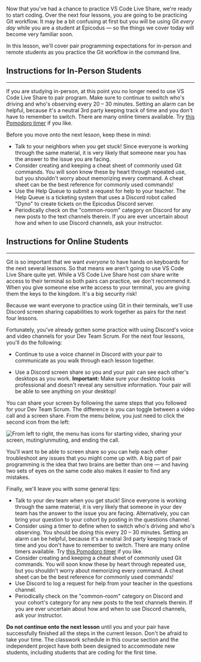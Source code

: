 Now that you've had a chance to practice VS Code Live Share, we're ready to start coding. Over the next four lessons, you are going to be practicing Git workflow. It may be a bit confusing at first but you will be using Git _every day_ while you are a student at Epicodus — so the things we cover today will become very familiar soon. 

In this lesson, we'll cover pair programming expectations for in-person and remote students as you practice the Git workflow in the command line.

## Instructions for **In-Person** Students
---

If you are studying in-person, at this point you no longer need to use VS Code Live Share to pair program. Make sure to continue to switch who's driving and who's observing every 20 – 30 minutes. Setting an alarm can be helpful, because it's a neutral 3rd party keeping track of time and you don't have to remember to switch. There are many online timers available. Try [this Pomodoro timer](https://tomato-timer.com/) if you like.

Before you move onto the next lesson, keep these in mind:

*  Talk to your neighbors when you get stuck! Since everyone is working through the same material, it is very likely that someone near you has the answer to the issue you are facing.
*  Consider creating and keeping a cheat sheet of commonly used Git commands. You will soon know these by heart through repeated use, but you shouldn't worry about memorizing every command. A cheat sheet can be the best reference for commonly used commands!
*  Use the Help Queue to submit a request for help to your teacher. The Help Queue is a ticketing system that uses a Discord robot called "Dyno" to create tickets on the Epicodus Discord server.
*  Periodically check on the "common-room" category on Discord for any new posts to the text channels therein. If you are ever uncertain about how and when to use Discord channels, ask your instructor.

## Instructions for **Online** Students

---

Git is so important that we want _everyone_ to have hands on keyboards for the next several lessons. So that means we aren't going to use VS Code Live Share quite yet. While a VS Code Live Share host _can_ share write access to their terminal so both pairs can practice, we don't recommend it. When you give someone else write access to your terminal, you are giving them the keys to the kingdom. It's a big security risk!

Because we want everyone to practice using Git in their terminals, we'll use Discord screen sharing capabilities to work together as pairs for the next four lessons.

Fortunately, you've already gotten some practice with using Discord's voice and video channels for your Dev Team Scrum. For the next four lessons, you'll do the following:

* Continue to use a voice channel in Discord with your pair to communicate as you walk through each lesson together.

* Use a Discord screen share so you and your pair can see each other's desktops as you work. **Important:** Make sure your desktop looks professional and doesn't reveal any sensitive information. Your pair will be able to see anything on your desktop!

You can share your screen by following the same steps that you followed for your Dev Team Scrum. The difference is you can toggle between a video call and a screen share. From the menu below, you just need to click the second icon from the left:

![From left to right, the menu has icons for starting video, sharing your screen, muting/unmuting, and ending the call.](https://learnhowtoprogram.s3.us-west-2.amazonaws.com/INTRO/week1-html-css/remote_images_2021/video-call-icon-closeup.png)

You'll want to be able to screen share so you can help each other troubleshoot any issues that you might come up with. A big part of pair programming is the idea that two brains are better than one — and having two sets of eyes on the same code also makes it easier to find any mistakes.

Finally, we'll leave you with some general tips:

*  Talk to your dev team when you get stuck! Since everyone is working through the same material, it is very likely that someone in your dev team has the answer to the issue you are facing. Alternatively, you can bring your question to your cohort by posting in the questions channel.
*  Consider using a timer to define when to switch who's driving and who's observing. You should be doing this every 20 – 30 minutes. Setting an alarm can be helpful, because it's a neutral 3rd party keeping track of time and you don't have to remember to switch. There are many online timers available. Try [this Pomodoro timer](https://tomato-timer.com/) if you like.
*  Consider creating and keeping a cheat sheet of commonly used Git commands. You will soon know these by heart through repeated use, but you shouldn't worry about memorizing every command. A cheat sheet can be the best reference for commonly used commands!
*  Use Discord to log a request for help from your teacher in the questions channel. 
*  Periodically check on the "common-room" category on Discord and your cohort's category for any new posts to the text channels therein. If you are ever uncertain about how and when to use Discord channels, ask your instructor.

**Do not continue onto the next lesson** until you and your pair have successfully finished all the steps in the current lesson. Don't be afraid to take your time. The classwork schedule in this course section and the independent project have both been designed to accommodate new students, including students that are coding for the first time.